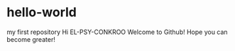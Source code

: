 # hello-world
my first repository
Hi EL-PSY-CONKROO
  Welcome to Github!
  Hope you can become greater!
